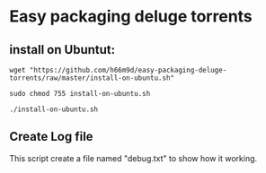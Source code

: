 # Easy packaging deluge torrents
## install on Ubuntut:

 `wget "https://github.com/h66m9d/easy-packaging-deluge-torrents/raw/master/install-on-ubuntu.sh"`
 
 `sudo chmod 755 install-on-ubuntu.sh`
 
 `./install-on-ubuntu.sh`

## Create Log file
This script create a file named "debug.txt" to show how it working.
